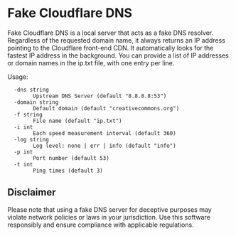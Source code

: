 # Fake Cloudflare DNS

Fake Cloudflare DNS is a local server that acts as a fake DNS resolver. Regardless of the requested domain name, it always returns an IP address pointing to the Cloudflare front-end CDN. It automatically looks for the fastest IP address in the background. You can provide a list of IP addresses or domain names in the ip.txt file, with one entry per line.

Usage:

```
  -dns string
        Upstream DNS Server (default "8.8.8.8:53")
  -domain string
        Default domain (default "creativecommons.org")
  -f string
        File name (default "ip.txt")
  -i int
        Each speed measurement interval (default 360)
  -log string
        Log level: none | err | info (default "info")
  -p int
        Port number (default 53)
  -t int
        Ping times (default 3)
```

## Disclaimer

Please note that using a fake DNS server for deceptive purposes may violate network policies or laws in your jurisdiction. Use this software responsibly and ensure compliance with applicable regulations.